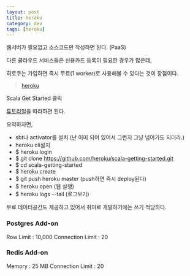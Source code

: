 ```yaml
---
layout: post
title: heroku  
category: dev
tags: [heroku]
---
```


웹서버가 필요없고 소스코드만 작성하면 된다. (PaaS)

다른 클라우드 서비스들은 신용카드 등록이 필요한 경우가 많은데,
 
히로쿠는 가입하면 즉시 무료(1 worker)로 사용해볼 수 있다는 것이 장점이다.


> [heroku](https://heroku.com)

Scala Get Started 클릭

[튜토리얼](https://devcenter.heroku.com/articles/getting-started-with-scala#introduction
)을 따라하면 된다.

요약하자면,

- sbt나 activator를 설치 (난 이미 되어 있어서 그런지 그냥 넘어가도 되더라.)
- heroku cli설치
- $ heroku login
- $ git clone https://github.com/heroku/scala-getting-started.git
- $ cd scala-getting-started
- $ heroku create
- $ git push heroku master (push하면 즉시 deploy된다)
- $ heroku open (웹 실행)
- $ heroku logs --tail (로그보기)


무료 데이터공간도 제공하고 있어서 취미로 개발하기에는 쓰기 적당하다.

### Postgres Add-on
Row Limit : 10,000
Connection Limit : 20


### Redis Add-on
Memory : 25 MB
Connection Limit : 20
